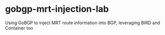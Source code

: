 # gobgp-mrt-injection-lab
Using GoBGP to inject MRT route information into BGP, leveraging BIRD and Container too
